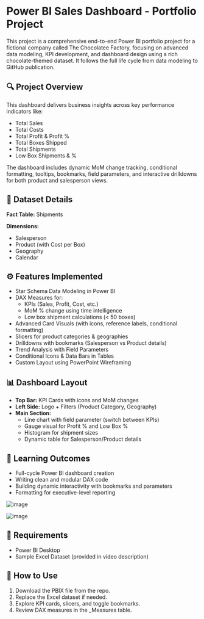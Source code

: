 # Power BI Sales Dashboard - Portfolio Project

This project is a comprehensive end-to-end Power BI portfolio project for a fictional company called The Chocolatee Factory, focusing on advanced data modeling, KPI development, and dashboard design using a rich chocolate-themed dataset. It follows the full life cycle from data modeling to GitHub publication.

## 🔍 Project Overview

This dashboard delivers business insights across key performance indicators like:

- Total Sales
- Total Costs
- Total Profit & Profit %
- Total Boxes Shipped
- Total Shipments
- Low Box Shipments & %

The dashboard includes dynamic MoM change tracking, conditional formatting, tooltips, bookmarks, field parameters, and interactive drilldowns for both product and salesperson views.

## 📁 Dataset Details

**Fact Table:** Shipments

**Dimensions:**

- Salesperson
- Product (with Cost per Box)
- Geography
- Calendar

## ⚙️ Features Implemented

- Star Schema Data Modeling in Power BI
- DAX Measures for:
  - KPIs (Sales, Profit, Cost, etc.)
  - MoM % change using time intelligence
  - Low box shipment calculations (< 50 boxes)
- Advanced Card Visuals (with icons, reference labels, conditional formatting)
- Slicers for product categories & geographies
- Drilldowns with bookmarks (Salesperson vs Product details)
- Trend Analysis with Field Parameters
- Conditional Icons & Data Bars in Tables
- Custom Layout using PowerPoint Wireframing

## 📊 Dashboard Layout

- **Top Bar:** KPI Cards with icons and MoM changes
- **Left Side:** Logo + Filters (Product Category, Geography)
- **Main Section:**
  - Line chart with field parameter (switch between KPIs)
  - Gauge visual for Profit % and Low Box %
  - Histogram for shipment sizes
  - Dynamic table for Salesperson/Product details

## 🧠 Learning Outcomes

- Full-cycle Power BI dashboard creation
- Writing clean and modular DAX code
- Building dynamic interactivity with bookmarks and parameters
- Formatting for executive-level reporting

![image](https://github.com/user-attachments/assets/81b20547-68f7-4d01-badb-b8f51e28e6c3)

![image](https://github.com/user-attachments/assets/3511f8ba-da55-49e3-940f-4d2d211b405d)


## 🧾 Requirements

- Power BI Desktop
- Sample Excel Dataset (provided in video description)

## 📌 How to Use

1. Download the PBIX file from the repo.
2. Replace the Excel dataset if needed.
3. Explore KPI cards, slicers, and toggle bookmarks.
4. Review DAX measures in the _Measures table.

